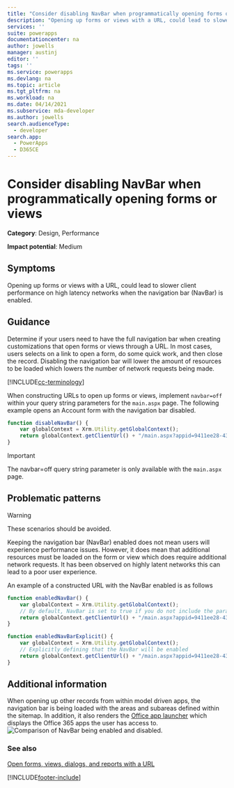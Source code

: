 ```yaml
---
title: "Consider disabling NavBar when programmatically opening forms or views | MicrosoftDocs"
description: "Opening up forms or views with a URL, could lead to slower client performance on high latency networks when the navigation bar (NavBar) is enabled."
services: ''
suite: powerapps
documentationcenter: na
author: jowells
manager: austinj
editor: ''
tags: ''
ms.service: powerapps
ms.devlang: na
ms.topic: article
ms.tgt_pltfrm: na
ms.workload: na
ms.date: 04/14/2021
ms.subservice: mda-developer
ms.author: jowells
search.audienceType: 
  - developer
search.app: 
  - PowerApps
  - D365CE
---
```

# Consider disabling NavBar when programmatically opening forms or views

**Category**: Design, Performance

**Impact potential**: Medium

<a name='symptoms'></a>

## Symptoms

Opening up forms or views with a URL, could lead to slower client performance on high latency networks when the navigation bar (NavBar) is enabled.

<a name='guidance'></a>

## Guidance

Determine if your users need to have the full navigation bar when creating customizations that open forms or views through a URL. In most cases, users selects on a link to open a form, do some quick work, and then close the record.  Disabling the navigation bar will lower the amount of resources to be loaded which lowers the number of network requests being made.  

[!INCLUDE[cc-terminology](../../../data-platform/includes/cc-terminology.md)]

When constructing URLs to open up forms or views, implement `navbar=off` within your query string parameters for the `main.aspx` page. The following example opens an Account form with the navigation bar disabled.

```JavaScript
function disableNavBar() {
    var globalContext = Xrm.Utility.getGlobalContext();
    return globalContext.getClientUrl() + "/main.aspx?appid=9411ee28-4310-e811-a839-000d3a33a7cb&etc=1&id={00000000-0000-0000-00AA-000010001004}&pagetype=entityrecord&navbar=off";
}
```

> [!IMPORTANT]
> The navbar=off query string parameter is only available with the `main.aspx` page. 

<a name='problem'></a>

## Problematic patterns

> [!WARNING] 
> These scenarios should be avoided. 

Keeping the navigation bar (NavBar) enabled does not mean users will experience performance issues. However, it does mean that additional resources must be loaded on the form or view which does require additional network requests.  It has been observed on highly latent networks this can lead to a poor user experience.

An example of a constructed URL with the NavBar enabled is as follows

```JavaScript
function enabledNavBar() {
    var globalContext = Xrm.Utility.getGlobalContext();
    // By default, NavBar is set to true if you do not include the parameter in the query string:
    return globalContext.getClientUrl() + "/main.aspx?appid=9411ee28-4310-e811-a839-000d3a33a7cb&etc=1&id={00000000-0000-0000-00AA-000010001004}&pagetype=entityrecord";
}

function enabledNavBarExplicit() {
    var globalContext = Xrm.Utility.getGlobalContext();
    // Explicitly defining that the NavBar will be enabled
    return globalContext.getClientUrl() + "/main.aspx?appid=9411ee28-4310-e811-a839-000d3a33a7cb&etc=1&id={00000000-0000-0000-00AA-000010001004}&pagetype=entityrecord&navbar=on";
}
```

<a name='additional'></a>

## Additional information

When opening up other records from within model driven apps, the navigation bar is being loaded with the areas and subareas defined within the sitemap.  In addition, it also renders the [Office app launcher](https://support.office.com/article/Meet-the-Office-365-app-launcher-79f12104-6fed-442f-96a0-eb089a3f476a) which displays the Office 365 apps the user has access to.<br/>
![Comparison of NavBar being enabled and disabled.](../media/navbar_comparison_enabled_disabled.png)

<a name='seealso'></a>

### See also

[Open forms, views, dialogs, and reports with a URL](../../open-forms-views-dialogs-reports-url.md)


[!INCLUDE[footer-include](../../../../includes/footer-banner.md)]